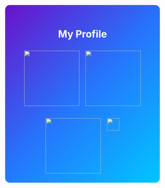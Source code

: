 <div style="display: flex; flex-direction: column; align-items: center; gap: 20px; background: linear-gradient(135deg, #6a11cb, #2575fc, #00c6ff); border-radius: 15px; padding: 30px; width: 100%; max-width: 1000px; box-sizing: border-box;">
  <h2 style="color: white; font-size: 2rem; margin-bottom: 15px;">My Profile</h2>
  
  <div style="display: flex; gap: 20px;">
    <img height="180em" src="https://github-readme-stats.vercel.app/api?username=chloefrfr&layout=compact&bg_color=30,6a11cb,2575fc&title_color=fff&text_color=fff"/>
    <img height="180em" src="https://github-readme-streak-stats.herokuapp.com/?user=chloefrfr&theme=github-dark&hide_border=true&fire=DD2727"/>
  </div>
  
  <div style="display: flex; gap: 20px; justify-content: center; margin-top: 20px;">
    <img height="180em" src="https://github-readme-stats.vercel.app/api/top-langs/?username=chloefrfr&layout=compact&langs_count=7&bg_color=30,6a11cb,2575fc&title_color=fff&text_color=fff"/>
    <a href="https://wakatime.com/@7e85009a-eb70-4d76-beb9-b07e5a91a51c" target="_blank">
      <img height="40em" src="https://wakatime.com/badge/user/7e85009a-eb70-4d76-beb9-b07e5a91a51c.svg"/>
    </a>
  </div>
</div>
